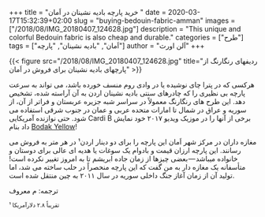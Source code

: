 +++
title = "خرید پارچه بادیه نشینان در اَمان "
date = 2020-03-17T15:32:39+02:00
slug = "buying-bedouin-fabric-amman"
images = ["/2018/08/IMG_20180407_124628.jpg"]
description = "This unique and colorful Bedouin fabric is also cheap and durable."
categories = ["طرح"]
tags = ["اَمان", "بادیه نشینان", "پارچه"]
author = "اَلن اورث"
+++

{{< figure src="/2018/08/IMG_20180407_124628.jpg" title="ردیفهای رنگارنگ از پارچهای بادیه نشینان برای فروش در اَمان" >}}


هرکسی که در پترا چای نوشیده یا در وادی روم منسف خورده باشد، می تواند به سرعت پارچه بی نظیری را که چادرهای سنتی بادیه نشینان اردن به آن آراسته شده، تشخیص دهد. این طرح های رنگارنگ معمولاً در سراسر شبه جزیره عربستان و فراتر از آن، از سوریه و عراق در شمال تا امارات متحده عربی و عمان در جنوب شرقی استفاده می شود. حتی نوازنده آمریکایی Cardi B برخی از آنها را در موزیک ویديو ۲۰۱۷ خود نمایش داد بنام <span dir="ltr">[Bodak Yellow](https://www.youtube.com/watch?v=PEGccV-NOm8)</span>!

<!--more-->

مغازه داران در مرکز شهر اَمان این پارچه را برای دو دینار اردن¹ در هر متر به فروش می رسانند. این پارچه ارزان قیمت و بادوام یک سوغات یا هدیه ای عالی برای دوستان و خانواده میباشد — بعضی چیزها از زمان جاده ابریشم تا به امروز تغییر نکرده است! متأسفانه یک مغازه  دار به من گفت که این پارچه منحصراً در حلب ساخته می شد، اما تولید آن از زمان آغاز جنگ داخلی سوریه در سال ۲۰۱۱ به چین منتقل شده است.

ترجمه: م معروف

<small id="footnote1">¹ تقریباً ۲.۸ دلارآمریکا</small>
